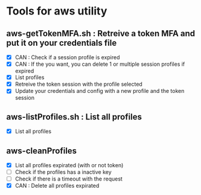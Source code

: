 # Tools for aws utility

## aws-getTokenMFA.sh : Retreive a token MFA and put it on your credentials file 
- [X] CAN : Check if a session profile is expired
- [X] CAN : If the you want, you can delete 1 or multiple session profiles if expired
- [X] List profiles
- [X] Retreive the token session with the profile selected
- [X] Update your credentials and config with a new profile and the token session

## aws-listProfiles.sh : List all profiles
- [X] List all profiles

## aws-cleanProfiles
- [X] List all profiles expirated (with or not token)
- [ ] Check if the profiles has a inactive key
- [ ] Check if there is a timeout with the request
- [X] CAN : Delete all profiles expirated

